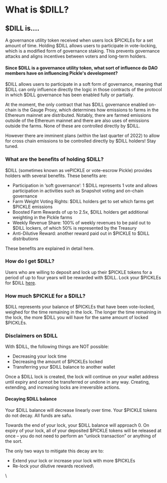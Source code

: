 # What is $DILL?

## $DILL is....

A governance utility token received when users lock $PICKLEs for a set amount of time. Holding $DILL allows users to participate in vote-locking, which is a modified form of governance staking. This prevents governance attacks and aligns incentives between voters and long-term holders.

#### Since $DILL is a governance utility token, what sort of influence do DAO members have on influencing Pickle's development? <a href="#since-dill-is-a-governance-utility-token-does-that-mean-dill-holders-can-influence-every-aspect-of-p" id="since-dill-is-a-governance-utility-token-does-that-mean-dill-holders-can-influence-every-aspect-of-p"></a>

$DILL allows users to participate in a soft form of governance, meaning that $DILL can only influence directly the logic in those contracts of the protocol in which $DILL governance has been enabled fully or partially.

At the moment, the only contract that has $DILL governance enabled on-chain is the Gauge Proxy, which determines how emissions to farms in the Ethereum mainnet are distributed. Notably, there are farmed emissions outside of the Ethereum mainnet and there are also uses of emissions outside the farms. None of these are controlled directly by $DILL.&#x20;

However there are imminent plans (within the last quarter of 2022) to allow for cross chain emissions to be controlled directly by $DILL holders! Stay tuned.

### What are the benefits of holding $DILL?  <a href="#what-are-the-benefits-of-holding-dill" id="what-are-the-benefits-of-holding-dill"></a>

$DILL (sometimes known as vePICKLE or vote-escrow Pickle) provides holders with several benefits. These benefits are:

* Participation in ‘soft governance’: 1 $DILL represents 1 vote and allows participation in activities such as Snapshot voting and on-chain governance
* Farm Weight Voting Rights: $DILL holders get to set which farms get $PICKLE emissions
* Boosted Farm Rewards of up to 2.5x, $DILL holders get additional weighting in the Pickle farms
* Weekly Revenue Share: 100% of weekly revenues to be paid out to $DILL lockers, of which 50% is represented by the Treasury
* Anti-Dilutive Reward: another reward paid out in $PICKLE to $DILL distributions

These benefits are explained in detail here.

### How do I get $DILL?&#x20;

Users who are willing to deposit and lock up their $PICKLE tokens for a period of up to four years will be rewarded with $DILL. Lock your $PICKLEs for $DILL [here](https://app.pickle.finance/dill).

### How much $PICKLE for a $DILL? <a href="#how-much-pickle-for-a-dill" id="how-much-pickle-for-a-dill"></a>

$DILL represents your balance of $PICKLEs that have been vote-locked, weighed for the time remaining in the lock. The longer the time remaining in the lock, the more $DILL you will have for the same amount of locked $PICKLEs.

### Disclaimers on $DILL <a href="#disclaimers-on-dill" id="disclaimers-on-dill"></a>

With $DILL, the following things are NOT possible:

* Decreasing your lock time
* Decreasing the amount of $PICKLEs locked
* Transferring your $DILL balance to another wallet

Once a $DILL lock is created, the lock will continue on your wallet address until expiry and cannot be transferred or undone in any way. Creating, extending, and increasing locks are irreversible actions.

#### **Decaying $DILL balance**

Your $DILL balance will decrease linearly over time. Your $PICKLE tokens do not decay. All funds are safu.

Towards the end of your lock, your $DILL balance will approach 0. On expiry of your lock, all of your deposited $PICKLE tokens will be released at once – you do not need to perform an “unlock transaction” or anything of the sort.

The only two ways to mitigate this decay are to:

* Extend your lock or increase your lock with more $PICKLEs
* Re-lock your dilutive rewards received\


\
